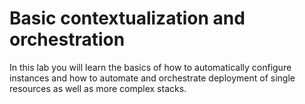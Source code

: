 # Basic contextualization and orchestration 

In this lab you will learn the basics of how to automatically configure instances and how to automate and orchestrate deployment of single resources as well as more complex stacks.  